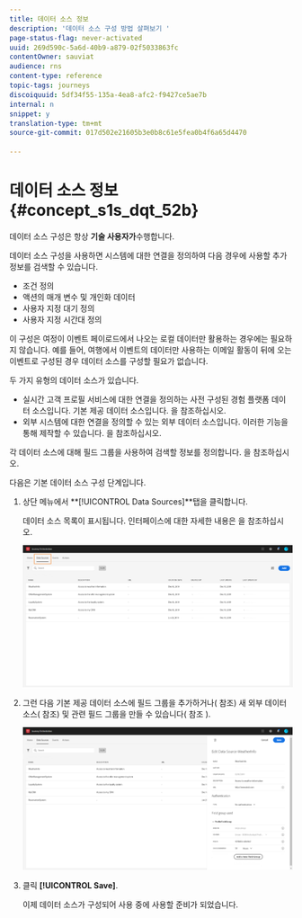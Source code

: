 ```yaml
---
title: 데이터 소스 정보
description: '데이터 소스 구성 방법 살펴보기 '
page-status-flag: never-activated
uuid: 269d590c-5a6d-40b9-a879-02f5033863fc
contentOwner: sauviat
audience: rns
content-type: reference
topic-tags: journeys
discoiquuid: 5df34f55-135a-4ea8-afc2-f9427ce5ae7b
internal: n
snippet: y
translation-type: tm+mt
source-git-commit: 017d502e21605b3e0b8c61e5fea0b4f6a65d4470

---
```



# 데이터 소스 정보 {#concept_s1s_dqt_52b}

데이터 소스 구성은 항상 **기술 사용자가**&#x200B;수행합니다.

데이터 소스 구성을 사용하면 시스템에 대한 연결을 정의하여 다음 경우에 사용할 추가 정보를 검색할 수 있습니다.

* 조건 정의
* 액션의 매개 변수 및 개인화 데이터
* 사용자 지정 대기 정의
* 사용자 지정 시간대 정의

이 구성은 여정이 이벤트 페이로드에서 나오는 로컬 데이터만 활용하는 경우에는 필요하지 않습니다. 예를 들어, 여행에서 이벤트의 데이터만 사용하는 이메일 활동이 뒤에 오는 이벤트로 구성된 경우 데이터 소스를 구성할 필요가 없습니다.

두 가지 유형의 데이터 소스가 있습니다.

* 실시간 고객 프로필 서비스에 대한 연결을 정의하는 사전 구성된 경험 플랫폼 데이터 소스입니다. 기본 제공 데이터 소스입니다. 을 [](../datasource/adobe-experience-platform-data-source.md)참조하십시오.
* 외부 시스템에 대한 연결을 정의할 수 있는 외부 데이터 소스입니다. 이러한 기능을 통해 제작할 수 있습니다. 을 [](../datasource/external-data-sources.md)참조하십시오.

각 데이터 소스에 대해 필드 그룹을 사용하여 검색할 정보를 정의합니다. 을 [](../datasource/field-groups.md)참조하십시오.

다음은 기본 데이터 소스 구성 단계입니다.

1. 상단 메뉴에서 **[!UICONTROL Data Sources]**탭을 클릭합니다.

   데이터 소스 목록이 표시됩니다. 인터페이스에 [](../about/user-interface.md) 대한 자세한 내용은 을 참조하십시오.

   ![](../assets/journey18.png)

1. 그런 다음 기본 제공 데이터 소스에 필드 그룹을 추가하거나( [](../datasource/adobe-experience-platform-data-source.md)참조) 새 외부 데이터 소스( [](../datasource/external-data-sources.md)참조) 및 관련 필드 그룹을 만들 수 있습니다( 참조 [](../datasource/field-groups.md)).

   ![](../assets/journey23.png)

1. 클릭 **[!UICONTROL Save]**.

   이제 데이터 소스가 구성되어 사용 중에 사용할 준비가 되었습니다.
